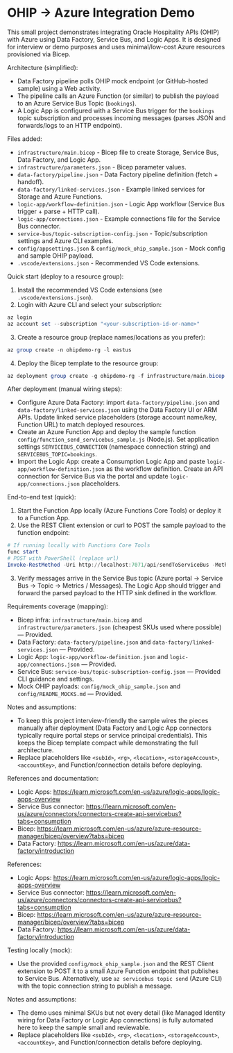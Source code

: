 # OHIP -> Azure Integration Demo

This small project demonstrates integrating Oracle Hospitality APIs (OHIP) with Azure using Data Factory, Service Bus, and Logic Apps. It is designed for interview or demo purposes and uses minimal/low-cost Azure resources provisioned via Bicep.

Architecture (simplified):

- Data Factory pipeline polls OHIP mock endpoint (or GitHub-hosted sample) using a Web activity.
- The pipeline calls an Azure Function (or similar) to publish the payload to an Azure Service Bus Topic (`bookings`).
- A Logic App is configured with a Service Bus trigger for the `bookings` topic subscription and processes incoming messages (parses JSON and forwards/logs to an HTTP endpoint).

Files added:

- `infrastructure/main.bicep` - Bicep file to create Storage, Service Bus, Data Factory, and Logic App.
- `infrastructure/parameters.json` - Bicep parameter values.
- `data-factory/pipeline.json` - Data Factory pipeline definition (fetch + handoff).
- `data-factory/linked-services.json` - Example linked services for Storage and Azure Functions.
- `logic-app/workflow-definition.json` - Logic App workflow (Service Bus trigger + parse + HTTP call).
- `logic-app/connections.json` - Example connections file for the Service Bus connector.
- `service-bus/topic-subscription-config.json` - Topic/subscription settings and Azure CLI examples.
- `config/appsettings.json` & `config/mock_ohip_sample.json` - Mock config and sample OHIP payload.
- `.vscode/extensions.json` - Recommended VS Code extensions.

Quick start (deploy to a resource group):

1. Install the recommended VS Code extensions (see `.vscode/extensions.json`).
2. Login with Azure CLI and select your subscription:

```powershell
az login
az account set --subscription "<your-subscription-id-or-name>"
```

3. Create a resource group (replace names/locations as you prefer):

```powershell
az group create -n ohipdemo-rg -l eastus
```

4. Deploy the Bicep template to the resource group:

```powershell
az deployment group create -g ohipdemo-rg -f infrastructure/main.bicep -p infrastructure/parameters.json
```

After deployment (manual wiring steps):

- Configure Azure Data Factory: import `data-factory/pipeline.json` and `data-factory/linked-services.json` using the Data Factory UI or ARM APIs. Update linked service placeholders (storage account name/key, Function URL) to match deployed resources.
- Create an Azure Function App and deploy the sample function `config/function_send_servicebus_sample.js` (Node.js). Set application settings `SERVICEBUS_CONNECTION` (namespace connection string) and `SERVICEBUS_TOPIC=bookings`.
- Import the Logic App: create a Consumption Logic App and paste `logic-app/workflow-definition.json` as the workflow definition. Create an API connection for Service Bus via the portal and update `logic-app/connections.json` placeholders.

End-to-end test (quick):

1. Start the Function App locally (Azure Functions Core Tools) or deploy it to a Function App.
2. Use the REST Client extension or curl to POST the sample payload to the function endpoint:

```powershell
# If running locally with Functions Core Tools
func start
# POST with PowerShell (replace url)
Invoke-RestMethod -Uri http://localhost:7071/api/sendToServiceBus -Method POST -Body (Get-Content -Raw config/mock_ohip_sample.json) -ContentType 'application/json'
```

3. Verify messages arrive in the Service Bus topic (Azure portal -> Service Bus -> Topic -> Metrics / Messages). The Logic App should trigger and forward the parsed payload to the HTTP sink defined in the workflow.

Requirements coverage (mapping):

- Bicep infra: `infrastructure/main.bicep` and `infrastructure/parameters.json` (cheapest SKUs used where possible) — Provided.
- Data Factory: `data-factory/pipeline.json` and `data-factory/linked-services.json` — Provided.
- Logic App: `logic-app/workflow-definition.json` and `logic-app/connections.json` — Provided.
- Service Bus: `service-bus/topic-subscription-config.json` — Provided CLI guidance and settings.
- Mock OHIP payloads: `config/mock_ohip_sample.json` and `config/README_MOCKS.md` — Provided.

Notes and assumptions:
- To keep this project interview-friendly the sample wires the pieces manually after deployment (Data Factory and Logic App connectors typically require portal steps or service principal credentials). This keeps the Bicep template compact while demonstrating the full architecture.
- Replace placeholders like `<subId>`, `<rg>`, `<location>`, `<storageAccount>`, `<accountKey>`, and Function/connection details before deploying.

References and documentation:
- Logic Apps: https://learn.microsoft.com/en-us/azure/logic-apps/logic-apps-overview
- Service Bus connector: https://learn.microsoft.com/en-us/azure/connectors/connectors-create-api-servicebus?tabs=consumption
- Bicep: https://learn.microsoft.com/en-us/azure/azure-resource-manager/bicep/overview?tabs=bicep
- Data Factory: https://learn.microsoft.com/en-us/azure/data-factory/introduction

References:
- Logic Apps: https://learn.microsoft.com/en-us/azure/logic-apps/logic-apps-overview
- Service Bus connector: https://learn.microsoft.com/en-us/azure/connectors/connectors-create-api-servicebus?tabs=consumption
- Bicep: https://learn.microsoft.com/en-us/azure/azure-resource-manager/bicep/overview?tabs=bicep
- Data Factory: https://learn.microsoft.com/en-us/azure/data-factory/introduction

Testing locally (mock):
- Use the provided `config/mock_ohip_sample.json` and the REST Client extension to POST it to a small Azure Function endpoint that publishes to Service Bus. Alternatively, use `az servicebus topic send` (Azure CLI) with the topic connection string to publish a message.

Notes and assumptions:
- The demo uses minimal SKUs but not every detail (like Managed Identity wiring for Data Factory or Logic App connections) is fully automated here to keep the sample small and reviewable.
- Replace placeholders like `<subId>`, `<rg>`, `<location>`, `<storageAccount>`, `<accountKey>`, and Function/connection details before deploying.
